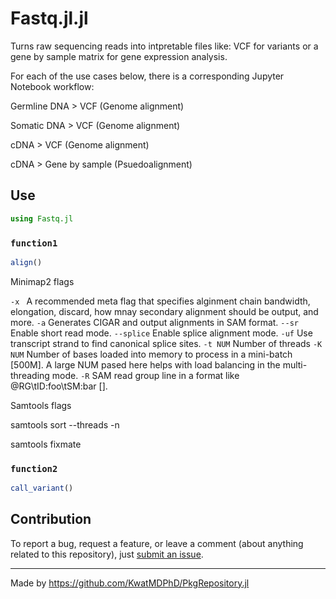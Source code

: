 # Fastq.jl.jl

Turns raw sequencing reads into intpretable files like: VCF for variants or a gene by sample matrix for gene expression analysis.


For each of the use cases below, there is a corresponding Jupyter Notebook workflow:

Germline DNA > VCF (Genome alignment)

Somatic DNA > VCF (Genome alignment)

cDNA > VCF (Genome alignment)

cDNA > Gene by sample (Psuedoalignment)


## Use

```jl
using Fastq.jl
```

### `function1`

```jl
align()
```

Minimap2 flags

`-x ` A recommended meta flag that specifies alginment chain bandwidth, elongation, discard, how mnay secondary alignment should be output, and more. 
`-a` Generates CIGAR and output alignments in SAM format.
`--sr` Enable short read mode.
`--splice` Enable splice alignment mode.
`-uf` Use transcript strand to find canonical splice sites. 
`-t NUM` Number of threads
`-K NUM` Number of bases loaded into memory to process in a mini-batch [500M]. A large NUM pased here helps with load balancing in the multi-threading mode.
`-R` SAM read group line in a format like @RG\\tID:foo\\tSM:bar [].

Samtools flags

samtools sort
--threads
-n

samtools fixmate


### `function2`

```jl
call_variant()
```

## Contribution

To report a bug, request a feature, or leave a comment (about anything related to this repository), just [submit an issue](https://github.com/KatharineME/Fastq.jl.jl/issues/new/choose).

---

Made by https://github.com/KwatMDPhD/PkgRepository.jl
